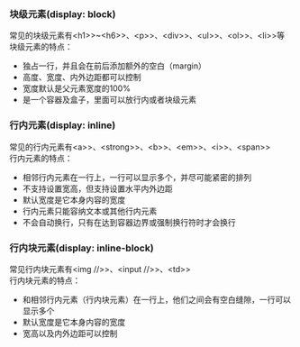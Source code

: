 ### 块级元素(display: block)
常见的块级元素有&lt;h1>&gt;~&lt;h6>&gt;、&lt;p>&gt;、&lt;div>&gt;、&lt;ul>&gt;、&lt;ol>&gt;、&lt;li>&gt;等  
块级元素的特点：  
* 独占一行，并且会在前后添加额外的空白（margin）  
* 高度、宽度、内外边距都可以控制  
* 宽度默认是父元素宽度的100%  
* 是一个容器及盒子，里面可以放行内或者块级元素  
### 行内元素(display: inline)
常见的行内元素有&lt;a>&gt;、&lt;strong>&gt;、&lt;b>&gt;、&lt;em>&gt;、&lt;i>&gt;、&lt;span>&gt;  
行内元素的特点： 
* 相邻行内元素在一行上，一行可以显示多个，并尽可能紧密的排列  
* 不支持设置宽高，但支持设置水平内外边距   
* 默认宽度是它本身内容的宽度  
* 行内元素只能容纳文本或其他行内元素  
* 不会自动换行，只有在达到容器边界或强制换行符时才会换行  
### 行内块元素(display: inline-block)
常见行内块元素有&lt;img //>&gt;、&lt;input //>&gt;、&lt;td>&gt;  
行内块元素的特点： 
* 和相邻行内元素（行内块元素）在一行上，他们之间会有空白缝隙，一行可以显示多个  
* 默认宽度是它本身内容的宽度   
* 宽高以及内外边距可以控制
